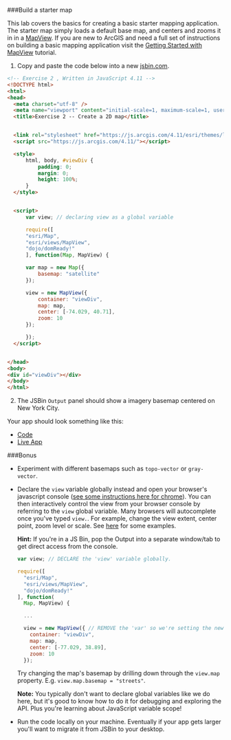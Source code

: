 ###Build a starter map

This lab covers the basics for creating a basic starter mapping application.
The starter map simply loads a default base map, and centers and zooms it in in a [MapView](https://developers.arcgis.com/javascript/latest/api-reference/esri-views-MapView.html).
If you are new to ArcGIS and need a full set of instructions on building a basic mapping application
visit the [Getting Started with MapView](https://developers.arcgis.com/javascript/latest/sample-code/get-started-mapview/index.html) tutorial.

1. Copy and paste the code below into a new [jsbin.com](http://jsbin.com).

  ```html
<!-- Exercise 2 , Written in JavaScript 4.11 -->
<!DOCTYPE html>
<html>
  <head>
    <meta charset="utf-8" />
    <meta name="viewport" content="initial-scale=1, maximum-scale=1, user-scalable=no" />
    <title>Exercise 2 -- Create a 2D map</title>


    <link rel="stylesheet" href="https://js.arcgis.com/4.11/esri/themes/light/main.css" />
	<script src="https://js.arcgis.com/4.11/"></script>

	<style>
    	html, body, #viewDiv {
      		padding: 0;
      		margin: 0;
      		height: 100%;
    	}
  	</style>


  	<script>
  		var view; // declaring view as a global variable

    	require([
      	"esri/Map",
      	"esri/views/MapView",
      	"dojo/domReady!"
    	], function(Map, MapView) {

      	var map = new Map({
        	basemap: "satellite"
      	});

      	view = new MapView({
        	container: "viewDiv",
        	map: map,
        	center: [-74.029, 40.71],
        	zoom: 10
      	});

    	});
  	</script>


</head>
<body>
  <div id="viewDiv"></div>
</body>
</html>
  ```

2. The JSBin `Output` panel should show a imagery basemap centered on New York City.

Your app should look something like this:

 * [Code](index.html)
 * [Live App](https://jofraley.github.io/Hacking_JavaScript/labs/jsapi/create_starter_map/index.html)

###Bonus

* Experiment with different basemaps such as `topo-vector` or `gray-vector`.
* Declare the `view` variable globally instead and open your browser's javascript console ([see some instructions here for chrome](https://developers.google.com/web/tools/chrome-devtools/)). You can then interactively control the view from your browser console by referring to the `view` global variable. Many browsers will autocomplete once you've typed `view.`. For example, change the view extent, center point, zoom level or scale. See [here](https://developers.arcgis.com/javascript/latest/api-reference/esri-views-MapView.html) for some examples.

  **Hint:** If you're in a JS Bin, pop the Output into a separate window/tab to get direct access from the console.
  ``` javascript
  var view; // DECLARE the 'view' variable globally.

  require([
    "esri/Map",
    "esri/views/MapView",
    "dojo/domReady!"
  ], function(
    Map, MapView) {

    ...

    view = new MapView({ // REMOVE the 'var' so we're setting the new global 'view' variable.
      container: "viewDiv",
      map: map,
      center: [-77.029, 38.89],
      zoom: 10
    });
  ```
  Try changing the map's basemap by drilling down through the `view.map` property. E.g. `view.map.basemap = "streets"`.

  **Note:** You typically don't want to declare global variables like we do here, but it's good to know how to do it for debugging and exploring the API. Plus you're learning about JavaScript variable scope!
* Run the code locally on your machine. Eventually if your app gets larger you'll want to migrate it from JSBin to your desktop.
